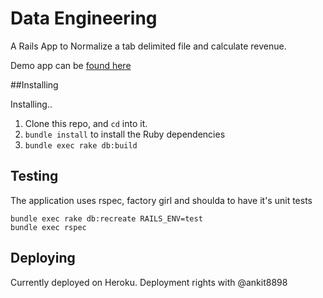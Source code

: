 # Data Engineering

A Rails App to Normalize a tab delimited file and calculate revenue.

Demo app can be [found here](http://frozen-sands-9545.herokuapp.com/users/sign_in)

##Installing

Installing..

1. Clone this repo, and `cd` into it.
2. `bundle install` to install the Ruby dependencies
3. `bundle exec rake db:build`


## Testing

The application uses rspec, factory girl and shoulda to have it's unit tests

	bundle exec rake db:recreate RAILS_ENV=test
	bundle exec rspec

## Deploying

Currently deployed on Heroku.  Deployment rights with @ankit8898



